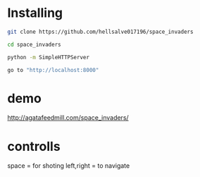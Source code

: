 # Installing
```sh
git clone https://github.com/hellsalve017196/space_invaders

cd space_invaders

python -m SimpleHTTPServer

go to "http://localhost:8000"
```

# demo
http://agatafeedmill.com/space_invaders/

# controlls
space = for shoting
left,right = to navigate
